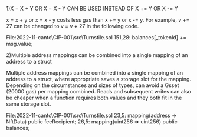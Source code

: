 1)X = X + Y OR X = X - Y CAN BE USED INSTEAD OF X += Y OR X -= Y

x = x + y or x = x - y costs less gas than x += y or x -= y. For example, v += 27 can be changed to v = v + 27 in the following code.   
  
File:2022-11-canto\CIP-001\src\Turnstile.sol
  151,28:         balances[_tokenId] += msg.value;

2)Multiple address mappings can be combined into a single mapping of an address to a struct

Multiple address mappings can be combined into a single mapping of an address to a struct, where appropriate saves a storage slot for the mapping. Depending on the circumstances and sizes of types, can avoid a Gsset (20000 gas) per mapping combined. Reads and subsequent writes can also be cheaper when a function requires both values and they both fit in the same storage slot.
 
File:2022-11-canto\CIP-001\src\Turnstile.sol
  23,5:     mapping(address => NftData) public feeRecipient;
  26,5:     mapping(uint256 => uint256) public balances; 